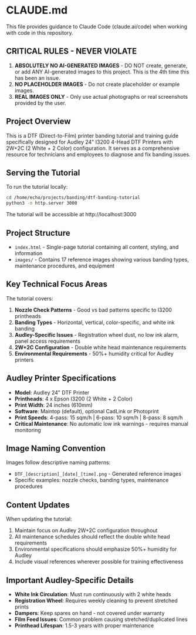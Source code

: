 # CLAUDE.md

This file provides guidance to Claude Code (claude.ai/code) when working with code in this repository.

## CRITICAL RULES - NEVER VIOLATE

1. **ABSOLUTELY NO AI-GENERATED IMAGES** - DO NOT create, generate, or add ANY AI-generated images to this project. This is the 4th time this has been an issue. 
2. **NO PLACEHOLDER IMAGES** - Do not create placeholder or example images.
3. **REAL IMAGES ONLY** - Only use actual photographs or real screenshots provided by the user.

## Project Overview

This is a DTF (Direct-to-Film) printer banding tutorial and training guide specifically designed for Audley 24" I3200 4-Head DTF Printers with 2W+2C (2 White + 2 Color) configuration. It serves as a comprehensive resource for technicians and employees to diagnose and fix banding issues.

## Serving the Tutorial

To run the tutorial locally:
```bash
cd /home/echo/projects/banding/dtf-banding-tutorial
python3 -m http.server 3000
```

The tutorial will be accessible at http://localhost:3000

## Project Structure

- `index.html` - Single-page tutorial containing all content, styling, and information
- `images/` - Contains 17 reference images showing various banding types, maintenance procedures, and equipment

## Key Technical Focus Areas

The tutorial covers:
1. **Nozzle Check Patterns** - Good vs bad patterns specific to I3200 printheads
2. **Banding Types** - Horizontal, vertical, color-specific, and white ink banding
3. **Audley-Specific Issues** - Registration wheel dust, no low ink alarm, panel access requirements
4. **2W+2C Configuration** - Double white head maintenance requirements
5. **Environmental Requirements** - 50%+ humidity critical for Audley printers

## Audley Printer Specifications

- **Model**: Audley 24" DTF Printer
- **Printheads**: 4 x Epson I3200 (2 White + 2 Color)
- **Print Width**: 24 inches (610mm)
- **Software**: Maintop (default), optional CadLink or Photoprint
- **Print Speeds**: 4-pass: 15 sqm/h | 6-pass: 10 sqm/h | 8-pass: 8 sqm/h
- **Critical Maintenance**: No automatic low ink warnings - requires manual monitoring

## Image Naming Convention

Images follow descriptive naming patterns:
- `DTF_[description]_[date]_[time].png` - Generated reference images
- Specific examples: nozzle checks, banding types, maintenance procedures

## Content Updates

When updating the tutorial:
1. Maintain focus on Audley 2W+2C configuration throughout
2. All maintenance schedules should reflect the double white head requirements
3. Environmental specifications should emphasize 50%+ humidity for Audley
4. Include visual references wherever possible for training effectiveness

## Important Audley-Specific Details

- **White Ink Circulation**: Must run continuously with 2 white heads
- **Registration Wheel**: Requires weekly cleaning to prevent stretched prints
- **Dampers**: Keep spares on hand - not covered under warranty
- **Film Feed Issues**: Common problem causing stretched/duplicated lines
- **Printhead Lifespan**: 1.5-3 years with proper maintenance